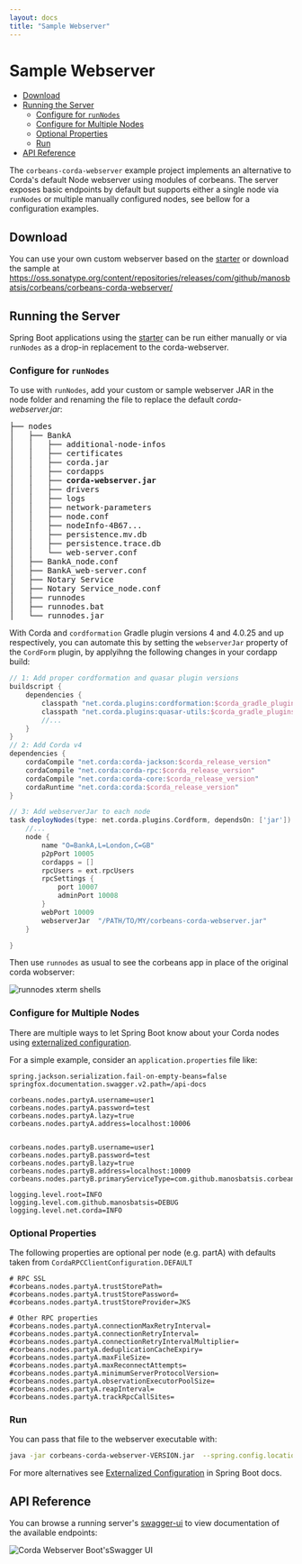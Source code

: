 ```yaml
---
layout: docs
title: "Sample Webserver"
---
```


# Sample Webserver

<!-- TOC depthFrom:2 depthTo:6 withLinks:1 updateOnSave:1 orderedList:0 -->

- [Download](#download)
- [Running the Server](#running-the-server)
	- [Configure for `runNodes`](#configure-for-runnodes)
	- [Configure for Multiple Nodes](#configure-for-multiple-nodes)
	- [Optional Properties](#optional-properties)
	- [Run](#run)
- [API Reference](#api-reference)

<!-- /TOC -->

The `corbeans-corda-webserver` example project implements an alternative to Corda's default
Node webserver using modules of corbeans. The server exposes basic endpoints by default but supports either a single
node via `runNodes` or multiple manually configured nodes, see bellow for a configuration examples.

## Download

You can use your own custom webserver based on the [starter](getting-started.html) or download the sample at
https://oss.sonatype.org/content/repositories/releases/com/github/manosbatsis/corbeans/corbeans-corda-webserver/

## Running the Server

Spring Boot applications using the [starter](getting-started.html) can be run either manually or via `runNodes` as a
drop-in replacement to the corda-webserver.



### Configure for `runNodes`

To use with `runNodes`, add your custom or sample webserver JAR in the node folder and renaming the file to replace
the default *corda-webserver.jar*:

<pre>
├── nodes
│   ├── BankA
│   │   ├── additional-node-infos
│   │   ├── certificates
│   │   ├── corda.jar
│   │   ├── cordapps
│   │   ├── <b>corda-webserver.jar</b>
│   │   ├── drivers
│   │   ├── logs
│   │   ├── network-parameters
│   │   ├── node.conf
│   │   ├── nodeInfo-4B67...
│   │   ├── persistence.mv.db
│   │   ├── persistence.trace.db
│   │   └── web-server.conf
│   ├── BankA_node.conf
│   ├── BankA_web-server.conf
│   ├── Notary Service
│   ├── Notary Service_node.conf
│   ├── runnodes
│   ├── runnodes.bat
│   └── runnodes.jar
</pre>

With Corda and `cordformation` Gradle plugin versions 4 and 4.0.25 and up respectively, you can automate this by setting the `webserverJar` property of
the `CordForm` plugin, by applyihng the following changes in your cordapp build:

```groovy
// 1: Add proper cordformation and quasar plugin versions
buildscript {
    dependencies {
        classpath "net.corda.plugins:cordformation:$corda_gradle_plugins_version"
        classpath "net.corda.plugins:quasar-utils:$corda_gradle_plugins_version"
        //...
    }
}
// 2: Add Corda v4
dependencies {
    cordaCompile "net.corda:corda-jackson:$corda_release_version"
    cordaCompile "net.corda:corda-rpc:$corda_release_version"
    cordaCompile "net.corda:corda-core:$corda_release_version"
    cordaRuntime "net.corda:corda:$corda_release_version"
}

// 3: Add webserverJar to each node
task deployNodes(type: net.corda.plugins.Cordform, dependsOn: ['jar']) {
    //...
    node {
        name "O=BankA,L=London,C=GB"
        p2pPort 10005
        cordapps = []
        rpcUsers = ext.rpcUsers
        rpcSettings {
            port 10007
            adminPort 10008
        }
        webPort 10009
        webserverJar  "/PATH/TO/MY/corbeans-corda-webserver.jar"
    }

}
```

Then use `runnodes` as usual to see the corbeans app in place of the original corda wobserver:


<img src="/corbeans/img/runnodes.png" alt="runnodes xterm shells" />



### Configure for Multiple Nodes

There are multiple ways to let Spring Boot know about your Corda nodes using
[externalized configuration](https://docs.spring.io/spring-boot/docs/current/reference/html/boot-features-external-config.html).

For a simple example, consider an `application.properties` file like:

```properties
spring.jackson.serialization.fail-on-empty-beans=false
springfox.documentation.swagger.v2.path=/api-docs

corbeans.nodes.partyA.username=user1
corbeans.nodes.partyA.password=test
corbeans.nodes.partyA.lazy=true
corbeans.nodes.partyA.address=localhost:10006


corbeans.nodes.partyB.username=user1
corbeans.nodes.partyB.password=test
corbeans.nodes.partyB.lazy=true
corbeans.nodes.partyB.address=localhost:10009
corbeans.nodes.partyB.primaryServiceType=com.github.manosbatsis.corbeans.corda.webserver.components.SampleCustomCordaNodeServiceImpl

logging.level.root=INFO
logging.level.com.github.manosbatsis=DEBUG
logging.level.net.corda=INFO
```

### Optional Properties

The following properties are optional per node (e.g. partA) 
with defaults taken from `CordaRPCClientConfiguration.DEFAULT`

```properties
# RPC SSL 
#corbeans.nodes.partyA.trustStorePath=
#corbeans.nodes.partyA.trustStorePassword=
#corbeans.nodes.partyA.trustStoreProvider=JKS

# Other RPC properties
#corbeans.nodes.partyA.connectionMaxRetryInterval=
#corbeans.nodes.partyA.connectionRetryInterval=
#corbeans.nodes.partyA.connectionRetryIntervalMultiplier=
#corbeans.nodes.partyA.deduplicationCacheExpiry=
#corbeans.nodes.partyA.maxFileSize=
#corbeans.nodes.partyA.maxReconnectAttempts=
#corbeans.nodes.partyA.minimumServerProtocolVersion=
#corbeans.nodes.partyA.observationExecutorPoolSize=
#corbeans.nodes.partyA.reapInterval=
#corbeans.nodes.partyA.trackRpcCallSites=
```

### Run

You can pass that file to the webserver executable with:

```bash
java -jar corbeans-corda-webserver-VERSION.jar  --spring.config.location=/path/to/application.properties
```

For more alternatives see [Externalized Configuration](https://docs.spring.io/spring-boot/docs/current/reference/html/boot-features-external-config.html)
in Spring Boot docs.


## API Reference

You can browse a running server's [swagger-ui](http://localhost:8080/swagger-ui.html) to view documentation of the
available endpoints:

<img src="/corbeans/img/corda-webserver-spring-boot-swagger.png" alt="Corda Webserver Boot'sSwagger UI" />
